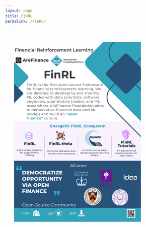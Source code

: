 ```yaml
---
layout: page
title: FinRL
permalink: /FinRL/
---
```


<div style="text-align: center; display: flex; width: 80%; justify-content: space-evenly; align-items: center; gap: 1em; padding: 2em">
  <img src="https://github.com/FinRL-Contest/ACM_ICAIF_2023/blob/main/web/app/assets/finrl_flyer/finrl_flyer_1.png?raw=true" alt="FinRL Flyer 1">
</div>
